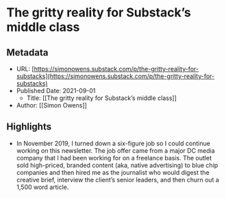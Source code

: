 # The gritty reality for Substack’s middle class

## Metadata
* URL: [https://simonowens.substack.com/p/the-gritty-reality-for-substacks](https://simonowens.substack.com/p/the-gritty-reality-for-substacks)
* Published Date: 2021-09-01
    * Title: [[The gritty reality for Substack’s middle class]]
* Author: [[Simon Owens]]

## Highlights
* In November 2019, I turned down a six-figure job so I could continue working on this newsletter. The job offer came from a major DC media company that I had been working for on a freelance basis. The outlet sold high-priced, branded content (aka, native advertising) to blue chip companies and then hired me as the journalist who would digest the creative brief, interview the client’s senior leaders, and then churn out a 1,500 word article.
